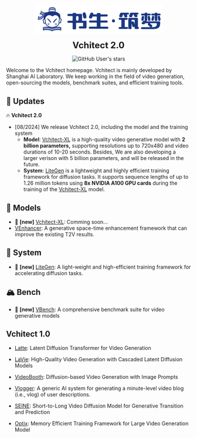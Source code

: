 <div align="center">

<p align="center">
    <picture>
<img src="https://github.com/Vchitect/.github/blob/main/profile/imgs/logo.png?raw=true" width="350">
    </picture>
</p>

<b><font size="5">Vchitect 2.0</font></b>

![GitHub User's stars](https://img.shields.io/github/stars/Vchitect)

</div>

Welcome to the Vchitect homepage. Vchitect is mainly developed by Shanghai AI Laboratory. We keep working in the field of video generation, open-sourcing the models, benchmark suites, and efficient training tools.

## 🚀 Updates

🔥 **Vchitect 2.0**

- [08/2024] We release Vchitect 2.0, including the model and the training system
  - **Model**: [Vchitect-XL]() is a high-quality video generative model with **2 billion parameters,** supporting resolutions up to 720x480 and video durations of 10-20 seconds. Besides, We are also developing a larger verison with 5 billion parameters, and will  be released in the future.
  - **System**: [LiteGen]() is a lightweight and highly efficient training framework for diffusion tasks. It supports sequence lengths of up to 1.26 million tokens using **8x NVIDIA A100 GPU cards** during the training of the [Vchitect-XL]() model.



## 🎁 Models

- 🎉 **[new]** [Vchitect-XL](): Comming soon...
- [VEnhancer](https://github.com/Vchitect/VEnhancer): A generative space-time enhancement framework that can improve the existing T2V results.



## 🚀 System

- 🎉 **[new]** [LiteGen](): A light-weight and high-efficient training framework for accelerating diffusion tasks.



## 🏔️ Bench

- 🎉 **[new]** [VBench](https://github.com/Vchitect/VBench): A comprehensive benchmark suite for video generative models



## Vchitect 1.0

- [Latte](https://github.com/Vchitect/Latte): Latent Diffusion Transformer for Video Generation
- [LaVie](https://github.com/Vchitect/LaVie): High-Quality Video Generation with Cascaded Latent Diffusion Models
- [VideoBooth](https://github.com/Vchitect/VideoBooth): Diffusion-based Video Generation with Image Prompts
- [Vlogger](https://github.com/Vchitect/Vlogger): A generic AI system for generating a minute-level video blog (i.e., vlog) of user descriptions.
- [SEINE](https://github.com/Vchitect/SEINE): Short-to-Long Video Diffusion Model for Generative Transition and Prediction

- [Optix](https://github.com/Vchitect/Optix): Memory Efficient Training Framework for Large Video Generation Model
